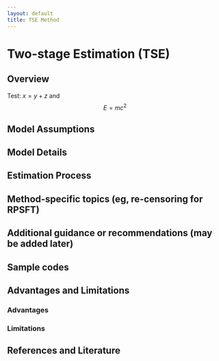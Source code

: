 ```yaml
---
layout: default
title: TSE Method
---
```


# Two-stage Estimation (TSE)

## Overview 

Test: $x = y + z$ and $$E = mc^2$$

## Model Assumptions

## Model Details

## Estimation Process

## Method-specific topics (eg, re-censoring for RPSFT)

## Additional guidance or recommendations (may be added later)

## Sample codes

## Advantages and Limitations 
### Advantages
### Limitations

## References and Literature
